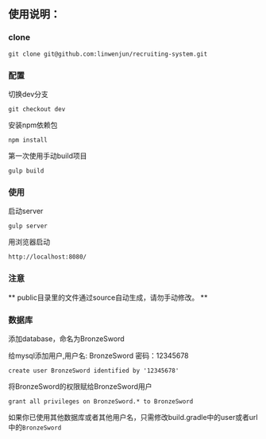 ## 使用说明：

### clone

```
git clone git@github.com:linwenjun/recruiting-system.git
```

### 配置

切换dev分支

```
git checkout dev
```

安装npm依赖包

```
npm install
```

第一次使用手动build项目

```
gulp build
```

### 使用

启动server

```
gulp server
```

用浏览器启动

```
http://localhost:8080/
```

### 注意

** public目录里的文件通过source自动生成，请勿手动修改。 **

### 数据库

添加database，命名为BronzeSword

给mysql添加用户,用户名: BronzeSword 密码：12345678

```
create user BronzeSword identified by '12345678'
```

将BronzeSword的权限赋给BronzeSword用户

```
grant all privileges on BronzeSword.* to BronzeSword
```

如果你已使用其他数据库或者其他用户名，只需修改build.gradle中的user或者url中的`BronzeSword`
